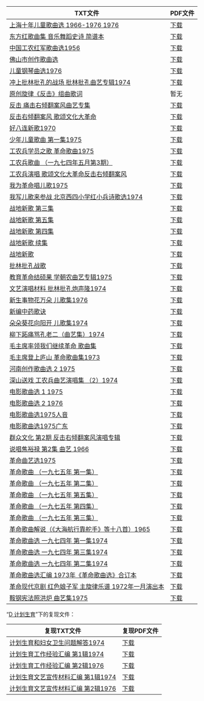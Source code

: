 | TXT文件 | PDF文件 |
| ------- | ------- |
| [上海十年儿童歌曲选  1966-1976 1976](%E4%B8%8A%E6%B5%B7%E5%8D%81%E5%B9%B4%E5%84%BF%E7%AB%A5%E6%AD%8C%E6%9B%B2%E9%80%89%20%201966-1976%201976.txt) | [下载](%E4%B8%8A%E6%B5%B7%E5%8D%81%E5%B9%B4%E5%84%BF%E7%AB%A5%E6%AD%8C%E6%9B%B2%E9%80%89%20%201966-1976%201976.pdf) |
| [东方红歌曲集 音乐舞蹈史诗 简谱本](%E4%B8%9C%E6%96%B9%E7%BA%A2%E6%AD%8C%E6%9B%B2%E9%9B%86%20%E9%9F%B3%E4%B9%90%E8%88%9E%E8%B9%88%E5%8F%B2%E8%AF%97%20%E7%AE%80%E8%B0%B1%E6%9C%AC.txt) | [下载](%E4%B8%9C%E6%96%B9%E7%BA%A2%E6%AD%8C%E6%9B%B2%E9%9B%86%20%E9%9F%B3%E4%B9%90%E8%88%9E%E8%B9%88%E5%8F%B2%E8%AF%97%20%E7%AE%80%E8%B0%B1%E6%9C%AC.pdf) |
| [中国工农红军歌曲选1956](%E4%B8%AD%E5%9B%BD%E5%B7%A5%E5%86%9C%E7%BA%A2%E5%86%9B%E6%AD%8C%E6%9B%B2%E9%80%891956.txt) | [下载](%E4%B8%AD%E5%9B%BD%E5%B7%A5%E5%86%9C%E7%BA%A2%E5%86%9B%E6%AD%8C%E6%9B%B2%E9%80%891956.pdf) |
| [佛山市创作歌曲选](%E4%BD%9B%E5%B1%B1%E5%B8%82%E5%88%9B%E4%BD%9C%E6%AD%8C%E6%9B%B2%E9%80%89.txt) | [下载](%E4%BD%9B%E5%B1%B1%E5%B8%82%E5%88%9B%E4%BD%9C%E6%AD%8C%E6%9B%B2%E9%80%89.pdf) |
| [儿童钢琴曲选1976](%E5%84%BF%E7%AB%A5%E9%92%A2%E7%90%B4%E6%9B%B2%E9%80%891976.txt) | [下载](%E5%84%BF%E7%AB%A5%E9%92%A2%E7%90%B4%E6%9B%B2%E9%80%891976.pdf) |
| [冲上批林批孔的战场 批林批孔曲艺专辑1974](%E5%86%B2%E4%B8%8A%E6%89%B9%E6%9E%97%E6%89%B9%E5%AD%94%E7%9A%84%E6%88%98%E5%9C%BA%20%E6%89%B9%E6%9E%97%E6%89%B9%E5%AD%94%E6%9B%B2%E8%89%BA%E4%B8%93%E8%BE%911974.txt) | [下载](%E5%86%B2%E4%B8%8A%E6%89%B9%E6%9E%97%E6%89%B9%E5%AD%94%E7%9A%84%E6%88%98%E5%9C%BA%20%E6%89%B9%E6%9E%97%E6%89%B9%E5%AD%94%E6%9B%B2%E8%89%BA%E4%B8%93%E8%BE%911974.pdf) |
| [原创旋律《反击》组曲歌词](%E5%8E%9F%E5%88%9B%E6%97%8B%E5%BE%8B%E3%80%8A%E5%8F%8D%E5%87%BB%E3%80%8B%E7%BB%84%E6%9B%B2%E6%AD%8C%E8%AF%8D.txt) | 暂无 |
| [反击 痛击右倾翻案风曲艺专集](%E5%8F%8D%E5%87%BB%20%E7%97%9B%E5%87%BB%E5%8F%B3%E5%80%BE%E7%BF%BB%E6%A1%88%E9%A3%8E%E6%9B%B2%E8%89%BA%E4%B8%93%E9%9B%86.txt) | [下载](%E5%8F%8D%E5%87%BB%20%E7%97%9B%E5%87%BB%E5%8F%B3%E5%80%BE%E7%BF%BB%E6%A1%88%E9%A3%8E%E6%9B%B2%E8%89%BA%E4%B8%93%E9%9B%86.pdf) |
| [反击右倾翻案风 歌颂文化大革命](%E5%8F%8D%E5%87%BB%E5%8F%B3%E5%80%BE%E7%BF%BB%E6%A1%88%E9%A3%8E%20%E6%AD%8C%E9%A2%82%E6%96%87%E5%8C%96%E5%A4%A7%E9%9D%A9%E5%91%BD.txt) | [下载](%E5%8F%8D%E5%87%BB%E5%8F%B3%E5%80%BE%E7%BF%BB%E6%A1%88%E9%A3%8E%20%E6%AD%8C%E9%A2%82%E6%96%87%E5%8C%96%E5%A4%A7%E9%9D%A9%E5%91%BD.pdf) |
| [好八连新歌1970](%E5%A5%BD%E5%85%AB%E8%BF%9E%E6%96%B0%E6%AD%8C1970.txt) | [下载](%E5%A5%BD%E5%85%AB%E8%BF%9E%E6%96%B0%E6%AD%8C1970.pdf) |
| [少年儿童歌曲  第一集1975](%E5%B0%91%E5%B9%B4%E5%84%BF%E7%AB%A5%E6%AD%8C%E6%9B%B2%20%20%E7%AC%AC%E4%B8%80%E9%9B%861975.txt) | [下载](%E5%B0%91%E5%B9%B4%E5%84%BF%E7%AB%A5%E6%AD%8C%E6%9B%B2%20%20%E7%AC%AC%E4%B8%80%E9%9B%861975.pdf) |
| [工农兵学员之歌  革命歌曲1975](%E5%B7%A5%E5%86%9C%E5%85%B5%E5%AD%A6%E5%91%98%E4%B9%8B%E6%AD%8C%20%20%E9%9D%A9%E5%91%BD%E6%AD%8C%E6%9B%B21975.txt) | [下载](%E5%B7%A5%E5%86%9C%E5%85%B5%E5%AD%A6%E5%91%98%E4%B9%8B%E6%AD%8C%20%20%E9%9D%A9%E5%91%BD%E6%AD%8C%E6%9B%B21975.pdf) |
| [工农兵歌曲  （一九七四年五月第3期）](%E5%B7%A5%E5%86%9C%E5%85%B5%E6%AD%8C%E6%9B%B2%20%20%EF%BC%88%E4%B8%80%E4%B9%9D%E4%B8%83%E5%9B%9B%E5%B9%B4%E4%BA%94%E6%9C%88%E7%AC%AC3%E6%9C%9F%EF%BC%89.txt) | [下载](%E5%B7%A5%E5%86%9C%E5%85%B5%E6%AD%8C%E6%9B%B2%20%20%EF%BC%88%E4%B8%80%E4%B9%9D%E4%B8%83%E5%9B%9B%E5%B9%B4%E4%BA%94%E6%9C%88%E7%AC%AC3%E6%9C%9F%EF%BC%89.pdf) |
| [工农兵演唱 歌颂文化大革命反击右倾翻案风](%E5%B7%A5%E5%86%9C%E5%85%B5%E6%BC%94%E5%94%B1%20%E6%AD%8C%E9%A2%82%E6%96%87%E5%8C%96%E5%A4%A7%E9%9D%A9%E5%91%BD%E5%8F%8D%E5%87%BB%E5%8F%B3%E5%80%BE%E7%BF%BB%E6%A1%88%E9%A3%8E.txt) | [下载](%E5%B7%A5%E5%86%9C%E5%85%B5%E6%BC%94%E5%94%B1%20%E6%AD%8C%E9%A2%82%E6%96%87%E5%8C%96%E5%A4%A7%E9%9D%A9%E5%91%BD%E5%8F%8D%E5%87%BB%E5%8F%B3%E5%80%BE%E7%BF%BB%E6%A1%88%E9%A3%8E.pdf) |
| [我为革命唱儿歌1975](%E6%88%91%E4%B8%BA%E9%9D%A9%E5%91%BD%E5%94%B1%E5%84%BF%E6%AD%8C1975.txt) | [下载](%E6%88%91%E4%B8%BA%E9%9D%A9%E5%91%BD%E5%94%B1%E5%84%BF%E6%AD%8C1975.pdf) |
| [我写儿歌来参战  北京西四小学红小兵诗歌选1974](%E6%88%91%E5%86%99%E5%84%BF%E6%AD%8C%E6%9D%A5%E5%8F%82%E6%88%98%20%20%E5%8C%97%E4%BA%AC%E8%A5%BF%E5%9B%9B%E5%B0%8F%E5%AD%A6%E7%BA%A2%E5%B0%8F%E5%85%B5%E8%AF%97%E6%AD%8C%E9%80%891974.txt) | [下载](%E6%88%91%E5%86%99%E5%84%BF%E6%AD%8C%E6%9D%A5%E5%8F%82%E6%88%98%20%20%E5%8C%97%E4%BA%AC%E8%A5%BF%E5%9B%9B%E5%B0%8F%E5%AD%A6%E7%BA%A2%E5%B0%8F%E5%85%B5%E8%AF%97%E6%AD%8C%E9%80%891974.pdf) |
| [战地新歌 第三集](%E6%88%98%E5%9C%B0%E6%96%B0%E6%AD%8C%20%E7%AC%AC%E4%B8%89%E9%9B%86.txt) | [下载](%E6%88%98%E5%9C%B0%E6%96%B0%E6%AD%8C%20%E7%AC%AC%E4%B8%89%E9%9B%86.pdf) |
| [战地新歌 第五集](%E6%88%98%E5%9C%B0%E6%96%B0%E6%AD%8C%20%E7%AC%AC%E4%BA%94%E9%9B%86.txt) | [下载](%E6%88%98%E5%9C%B0%E6%96%B0%E6%AD%8C%20%E7%AC%AC%E4%BA%94%E9%9B%86.pdf) |
| [战地新歌 第四集](%E6%88%98%E5%9C%B0%E6%96%B0%E6%AD%8C%20%E7%AC%AC%E5%9B%9B%E9%9B%86.txt) | [下载](%E6%88%98%E5%9C%B0%E6%96%B0%E6%AD%8C%20%E7%AC%AC%E5%9B%9B%E9%9B%86.pdf) |
| [战地新歌 续集](%E6%88%98%E5%9C%B0%E6%96%B0%E6%AD%8C%20%E7%BB%AD%E9%9B%86.txt) | [下载](%E6%88%98%E5%9C%B0%E6%96%B0%E6%AD%8C%20%E7%BB%AD%E9%9B%86.pdf) |
| [战地新歌](%E6%88%98%E5%9C%B0%E6%96%B0%E6%AD%8C.txt) | [下载](%E6%88%98%E5%9C%B0%E6%96%B0%E6%AD%8C.pdf) |
| [批林批孔战歌](%E6%89%B9%E6%9E%97%E6%89%B9%E5%AD%94%E6%88%98%E6%AD%8C.txt) | [下载](%E6%89%B9%E6%9E%97%E6%89%B9%E5%AD%94%E6%88%98%E6%AD%8C.pdf) |
| [教育革命结硕果 学朝农曲艺专辑1975](%E6%95%99%E8%82%B2%E9%9D%A9%E5%91%BD%E7%BB%93%E7%A1%95%E6%9E%9C%20%E5%AD%A6%E6%9C%9D%E5%86%9C%E6%9B%B2%E8%89%BA%E4%B8%93%E8%BE%911975.txt) | [下载](%E6%95%99%E8%82%B2%E9%9D%A9%E5%91%BD%E7%BB%93%E7%A1%95%E6%9E%9C%20%E5%AD%A6%E6%9C%9D%E5%86%9C%E6%9B%B2%E8%89%BA%E4%B8%93%E8%BE%911975.pdf) |
| [文艺演唱材料  批林批孔炮声隆1974](%E6%96%87%E8%89%BA%E6%BC%94%E5%94%B1%E6%9D%90%E6%96%99%20%20%E6%89%B9%E6%9E%97%E6%89%B9%E5%AD%94%E7%82%AE%E5%A3%B0%E9%9A%861974.txt) | [下载](%E6%96%87%E8%89%BA%E6%BC%94%E5%94%B1%E6%9D%90%E6%96%99%20%20%E6%89%B9%E6%9E%97%E6%89%B9%E5%AD%94%E7%82%AE%E5%A3%B0%E9%9A%861974.pdf) |
| [新生事物花万朵  儿歌集1976](%E6%96%B0%E7%94%9F%E4%BA%8B%E7%89%A9%E8%8A%B1%E4%B8%87%E6%9C%B5%20%20%E5%84%BF%E6%AD%8C%E9%9B%861976.txt) | [下载](%E6%96%B0%E7%94%9F%E4%BA%8B%E7%89%A9%E8%8A%B1%E4%B8%87%E6%9C%B5%20%20%E5%84%BF%E6%AD%8C%E9%9B%861976.pdf) |
| [新编中药歌诀](%E6%96%B0%E7%BC%96%E4%B8%AD%E8%8D%AF%E6%AD%8C%E8%AF%80.txt) | [下载](%E6%96%B0%E7%BC%96%E4%B8%AD%E8%8D%AF%E6%AD%8C%E8%AF%80.pdf) |
| [朵朵葵花向阳开 儿歌集1974](%E6%9C%B5%E6%9C%B5%E8%91%B5%E8%8A%B1%E5%90%91%E9%98%B3%E5%BC%80%20%E5%84%BF%E6%AD%8C%E9%9B%861974.txt) | [下载](%E6%9C%B5%E6%9C%B5%E8%91%B5%E8%8A%B1%E5%90%91%E9%98%B3%E5%BC%80%20%E5%84%BF%E6%AD%8C%E9%9B%861974.pdf) |
| [柳下跖痛骂孔老二（曲艺集）1974](%E6%9F%B3%E4%B8%8B%E8%B7%96%E7%97%9B%E9%AA%82%E5%AD%94%E8%80%81%E4%BA%8C%EF%BC%88%E6%9B%B2%E8%89%BA%E9%9B%86%EF%BC%891974.txt) | [下载](%E6%9F%B3%E4%B8%8B%E8%B7%96%E7%97%9B%E9%AA%82%E5%AD%94%E8%80%81%E4%BA%8C%EF%BC%88%E6%9B%B2%E8%89%BA%E9%9B%86%EF%BC%891974.pdf) |
| [毛主席率领我们继续革命  歌曲集](%E6%AF%9B%E4%B8%BB%E5%B8%AD%E7%8E%87%E9%A2%86%E6%88%91%E4%BB%AC%E7%BB%A7%E7%BB%AD%E9%9D%A9%E5%91%BD%20%20%E6%AD%8C%E6%9B%B2%E9%9B%86.txt) | [下载](%E6%AF%9B%E4%B8%BB%E5%B8%AD%E7%8E%87%E9%A2%86%E6%88%91%E4%BB%AC%E7%BB%A7%E7%BB%AD%E9%9D%A9%E5%91%BD%20%20%E6%AD%8C%E6%9B%B2%E9%9B%86.pdf) |
| [毛主席登上庐山 革命歌曲集1973](%E6%AF%9B%E4%B8%BB%E5%B8%AD%E7%99%BB%E4%B8%8A%E5%BA%90%E5%B1%B1%20%E9%9D%A9%E5%91%BD%E6%AD%8C%E6%9B%B2%E9%9B%861973.txt) | [下载](%E6%AF%9B%E4%B8%BB%E5%B8%AD%E7%99%BB%E4%B8%8A%E5%BA%90%E5%B1%B1%20%E9%9D%A9%E5%91%BD%E6%AD%8C%E6%9B%B2%E9%9B%861973.pdf) |
| [河南创作歌曲选  2 1975](%E6%B2%B3%E5%8D%97%E5%88%9B%E4%BD%9C%E6%AD%8C%E6%9B%B2%E9%80%89%20%202%201975.txt) | [下载](%E6%B2%B3%E5%8D%97%E5%88%9B%E4%BD%9C%E6%AD%8C%E6%9B%B2%E9%80%89%20%202%201975.pdf) |
| [深山送戏 工农兵曲艺演唱集 （2）1974](%E6%B7%B1%E5%B1%B1%E9%80%81%E6%88%8F%20%E5%B7%A5%E5%86%9C%E5%85%B5%E6%9B%B2%E8%89%BA%E6%BC%94%E5%94%B1%E9%9B%86%20%EF%BC%882%EF%BC%891974.txt) | [下载](%E6%B7%B1%E5%B1%B1%E9%80%81%E6%88%8F%20%E5%B7%A5%E5%86%9C%E5%85%B5%E6%9B%B2%E8%89%BA%E6%BC%94%E5%94%B1%E9%9B%86%20%EF%BC%882%EF%BC%891974.pdf) |
| [电影歌曲选 1 1975](%E7%94%B5%E5%BD%B1%E6%AD%8C%E6%9B%B2%E9%80%89%201%201975.txt) | [下载](%E7%94%B5%E5%BD%B1%E6%AD%8C%E6%9B%B2%E9%80%89%201%201975.pdf) |
| [电影歌曲选 2 1976](%E7%94%B5%E5%BD%B1%E6%AD%8C%E6%9B%B2%E9%80%89%202%201976.txt) | [下载](%E7%94%B5%E5%BD%B1%E6%AD%8C%E6%9B%B2%E9%80%89%202%201976.pdf) |
| [电影歌曲选1975人音](%E7%94%B5%E5%BD%B1%E6%AD%8C%E6%9B%B2%E9%80%891975%E4%BA%BA%E9%9F%B3.txt) | [下载](%E7%94%B5%E5%BD%B1%E6%AD%8C%E6%9B%B2%E9%80%891975%E4%BA%BA%E9%9F%B3.pdf) |
| [电影歌曲选1975广东](%E7%94%B5%E5%BD%B1%E6%AD%8C%E6%9B%B2%E9%80%891975%E5%B9%BF%E4%B8%9C.txt) | [下载](%E7%94%B5%E5%BD%B1%E6%AD%8C%E6%9B%B2%E9%80%891975%E5%B9%BF%E4%B8%9C.pdf) |
| [群众文化 第2期 反击右倾翻案风演唱专辑](%E7%BE%A4%E4%BC%97%E6%96%87%E5%8C%96%20%E7%AC%AC2%E6%9C%9F%20%E5%8F%8D%E5%87%BB%E5%8F%B3%E5%80%BE%E7%BF%BB%E6%A1%88%E9%A3%8E%E6%BC%94%E5%94%B1%E4%B8%93%E8%BE%91.txt) | [下载](%E7%BE%A4%E4%BC%97%E6%96%87%E5%8C%96%20%E7%AC%AC2%E6%9C%9F%20%E5%8F%8D%E5%87%BB%E5%8F%B3%E5%80%BE%E7%BF%BB%E6%A1%88%E9%A3%8E%E6%BC%94%E5%94%B1%E4%B8%93%E8%BE%91.pdf) |
| [说唱焦裕禄 第2集 曲艺 1966](%E8%AF%B4%E5%94%B1%E7%84%A6%E8%A3%95%E7%A6%84%20%E7%AC%AC2%E9%9B%86%20%E6%9B%B2%E8%89%BA%201966.txt) | [下载](%E8%AF%B4%E5%94%B1%E7%84%A6%E8%A3%95%E7%A6%84%20%E7%AC%AC2%E9%9B%86%20%E6%9B%B2%E8%89%BA%201966.pdf) |
| [革命曲艺选1975](%E9%9D%A9%E5%91%BD%E6%9B%B2%E8%89%BA%E9%80%891975.txt) | [下载](%E9%9D%A9%E5%91%BD%E6%9B%B2%E8%89%BA%E9%80%891975.pdf) |
| [革命歌曲  （一九七五年  第一集）](%E9%9D%A9%E5%91%BD%E6%AD%8C%E6%9B%B2%20%20%EF%BC%88%E4%B8%80%E4%B9%9D%E4%B8%83%E4%BA%94%E5%B9%B4%20%20%E7%AC%AC%E4%B8%80%E9%9B%86%EF%BC%89.txt) | [下载](%E9%9D%A9%E5%91%BD%E6%AD%8C%E6%9B%B2%20%20%EF%BC%88%E4%B8%80%E4%B9%9D%E4%B8%83%E4%BA%94%E5%B9%B4%20%20%E7%AC%AC%E4%B8%80%E9%9B%86%EF%BC%89.pdf) |
| [革命歌曲  （一九七五年  第二集）](%E9%9D%A9%E5%91%BD%E6%AD%8C%E6%9B%B2%20%20%EF%BC%88%E4%B8%80%E4%B9%9D%E4%B8%83%E4%BA%94%E5%B9%B4%20%20%E7%AC%AC%E4%BA%8C%E9%9B%86%EF%BC%89.txt) | [下载](%E9%9D%A9%E5%91%BD%E6%AD%8C%E6%9B%B2%20%20%EF%BC%88%E4%B8%80%E4%B9%9D%E4%B8%83%E4%BA%94%E5%B9%B4%20%20%E7%AC%AC%E4%BA%8C%E9%9B%86%EF%BC%89.pdf) |
| [革命歌曲  （一九七五年  第五集）](%E9%9D%A9%E5%91%BD%E6%AD%8C%E6%9B%B2%20%20%EF%BC%88%E4%B8%80%E4%B9%9D%E4%B8%83%E4%BA%94%E5%B9%B4%20%20%E7%AC%AC%E4%BA%94%E9%9B%86%EF%BC%89.txt) | [下载](%E9%9D%A9%E5%91%BD%E6%AD%8C%E6%9B%B2%20%20%EF%BC%88%E4%B8%80%E4%B9%9D%E4%B8%83%E4%BA%94%E5%B9%B4%20%20%E7%AC%AC%E4%BA%94%E9%9B%86%EF%BC%89.pdf) |
| [革命歌曲  （一九七五年  第四集）](%E9%9D%A9%E5%91%BD%E6%AD%8C%E6%9B%B2%20%20%EF%BC%88%E4%B8%80%E4%B9%9D%E4%B8%83%E4%BA%94%E5%B9%B4%20%20%E7%AC%AC%E5%9B%9B%E9%9B%86%EF%BC%89.txt) | [下载](%E9%9D%A9%E5%91%BD%E6%AD%8C%E6%9B%B2%20%20%EF%BC%88%E4%B8%80%E4%B9%9D%E4%B8%83%E4%BA%94%E5%B9%B4%20%20%E7%AC%AC%E5%9B%9B%E9%9B%86%EF%BC%89.pdf) |
| [革命歌曲 （一九七五年 第三集）](%E9%9D%A9%E5%91%BD%E6%AD%8C%E6%9B%B2%20%EF%BC%88%E4%B8%80%E4%B9%9D%E4%B8%83%E4%BA%94%E5%B9%B4%20%E7%AC%AC%E4%B8%89%E9%9B%86%EF%BC%89.txt) | [下载](%E9%9D%A9%E5%91%BD%E6%AD%8C%E6%9B%B2%20%EF%BC%88%E4%B8%80%E4%B9%9D%E4%B8%83%E4%BA%94%E5%B9%B4%20%E7%AC%AC%E4%B8%89%E9%9B%86%EF%BC%89.pdf) |
| [革命歌曲解说（《大海航行靠舵手》等十八首）1965](%E9%9D%A9%E5%91%BD%E6%AD%8C%E6%9B%B2%E8%A7%A3%E8%AF%B4%EF%BC%88%E3%80%8A%E5%A4%A7%E6%B5%B7%E8%88%AA%E8%A1%8C%E9%9D%A0%E8%88%B5%E6%89%8B%E3%80%8B%E7%AD%89%E5%8D%81%E5%85%AB%E9%A6%96%EF%BC%891965.txt) | [下载](%E9%9D%A9%E5%91%BD%E6%AD%8C%E6%9B%B2%E8%A7%A3%E8%AF%B4%EF%BC%88%E3%80%8A%E5%A4%A7%E6%B5%B7%E8%88%AA%E8%A1%8C%E9%9D%A0%E8%88%B5%E6%89%8B%E3%80%8B%E7%AD%89%E5%8D%81%E5%85%AB%E9%A6%96%EF%BC%891965.pdf) |
| [革命歌曲选  一九七四年  第一集1974](%E9%9D%A9%E5%91%BD%E6%AD%8C%E6%9B%B2%E9%80%89%20%20%E4%B8%80%E4%B9%9D%E4%B8%83%E5%9B%9B%E5%B9%B4%20%20%E7%AC%AC%E4%B8%80%E9%9B%861974.txt) | [下载](%E9%9D%A9%E5%91%BD%E6%AD%8C%E6%9B%B2%E9%80%89%20%20%E4%B8%80%E4%B9%9D%E4%B8%83%E5%9B%9B%E5%B9%B4%20%20%E7%AC%AC%E4%B8%80%E9%9B%861974.pdf) |
| [革命歌曲选  一九七四年  第三集1974](%E9%9D%A9%E5%91%BD%E6%AD%8C%E6%9B%B2%E9%80%89%20%20%E4%B8%80%E4%B9%9D%E4%B8%83%E5%9B%9B%E5%B9%B4%20%20%E7%AC%AC%E4%B8%89%E9%9B%861974.txt) | [下载](%E9%9D%A9%E5%91%BD%E6%AD%8C%E6%9B%B2%E9%80%89%20%20%E4%B8%80%E4%B9%9D%E4%B8%83%E5%9B%9B%E5%B9%B4%20%20%E7%AC%AC%E4%B8%89%E9%9B%861974.pdf) |
| [革命歌曲选  一九七四年  第二集1974](%E9%9D%A9%E5%91%BD%E6%AD%8C%E6%9B%B2%E9%80%89%20%20%E4%B8%80%E4%B9%9D%E4%B8%83%E5%9B%9B%E5%B9%B4%20%20%E7%AC%AC%E4%BA%8C%E9%9B%861974.txt) | [下载](%E9%9D%A9%E5%91%BD%E6%AD%8C%E6%9B%B2%E9%80%89%20%20%E4%B8%80%E4%B9%9D%E4%B8%83%E5%9B%9B%E5%B9%B4%20%20%E7%AC%AC%E4%BA%8C%E9%9B%861974.pdf) |
| [革命歌曲选汇编 1973年《革命歌曲选》合订本](%E9%9D%A9%E5%91%BD%E6%AD%8C%E6%9B%B2%E9%80%89%E6%B1%87%E7%BC%96%201973%E5%B9%B4%E3%80%8A%E9%9D%A9%E5%91%BD%E6%AD%8C%E6%9B%B2%E9%80%89%E3%80%8B%E5%90%88%E8%AE%A2%E6%9C%AC.txt) | [下载](%E9%9D%A9%E5%91%BD%E6%AD%8C%E6%9B%B2%E9%80%89%E6%B1%87%E7%BC%96%201973%E5%B9%B4%E3%80%8A%E9%9D%A9%E5%91%BD%E6%AD%8C%E6%9B%B2%E9%80%89%E3%80%8B%E5%90%88%E8%AE%A2%E6%9C%AC.pdf) |
| [革命现代京剧 红色娘子军 主旋律乐谱 1972年一月演出本](%E9%9D%A9%E5%91%BD%E7%8E%B0%E4%BB%A3%E4%BA%AC%E5%89%A7%20%E7%BA%A2%E8%89%B2%E5%A8%98%E5%AD%90%E5%86%9B%20%E4%B8%BB%E6%97%8B%E5%BE%8B%E4%B9%90%E8%B0%B1%201972%E5%B9%B4%E4%B8%80%E6%9C%88%E6%BC%94%E5%87%BA%E6%9C%AC.txt) | [下载](%E9%9D%A9%E5%91%BD%E7%8E%B0%E4%BB%A3%E4%BA%AC%E5%89%A7%20%E7%BA%A2%E8%89%B2%E5%A8%98%E5%AD%90%E5%86%9B%20%E4%B8%BB%E6%97%8B%E5%BE%8B%E4%B9%90%E8%B0%B1%201972%E5%B9%B4%E4%B8%80%E6%9C%88%E6%BC%94%E5%87%BA%E6%9C%AC.pdf) |
| [鞍钢宪法照洪炉 曲艺集1975](%E9%9E%8D%E9%92%A2%E5%AE%AA%E6%B3%95%E7%85%A7%E6%B4%AA%E7%82%89%20%E6%9B%B2%E8%89%BA%E9%9B%861975.txt) | [下载](%E9%9E%8D%E9%92%A2%E5%AE%AA%E6%B3%95%E7%85%A7%E6%B4%AA%E7%82%89%20%E6%9B%B2%E8%89%BA%E9%9B%861975.pdf) |

“[D 计划生育](../D%20%E8%AE%A1%E5%88%92%E7%94%9F%E8%82%B2)”下的复现文件：

| 复现TXT文件 | 复现PDF文件 |
| ------- | ------- |
| [计划生育和妇女卫生问题解答1974](../D%20%E8%AE%A1%E5%88%92%E7%94%9F%E8%82%B2/%E8%AE%A1%E5%88%92%E7%94%9F%E8%82%B2%E5%92%8C%E5%A6%87%E5%A5%B3%E5%8D%AB%E7%94%9F%E9%97%AE%E9%A2%98%E8%A7%A3%E7%AD%941974.txt) | [下载](../D%20%E8%AE%A1%E5%88%92%E7%94%9F%E8%82%B2/%E8%AE%A1%E5%88%92%E7%94%9F%E8%82%B2%E5%92%8C%E5%A6%87%E5%A5%B3%E5%8D%AB%E7%94%9F%E9%97%AE%E9%A2%98%E8%A7%A3%E7%AD%941974.pdf) |
| [计划生育工作经验汇编 第1辑1974](../D%20%E8%AE%A1%E5%88%92%E7%94%9F%E8%82%B2/%E8%AE%A1%E5%88%92%E7%94%9F%E8%82%B2%E5%B7%A5%E4%BD%9C%E7%BB%8F%E9%AA%8C%E6%B1%87%E7%BC%96%20%E7%AC%AC1%E8%BE%911974.txt) | [下载](../D%20%E8%AE%A1%E5%88%92%E7%94%9F%E8%82%B2/%E8%AE%A1%E5%88%92%E7%94%9F%E8%82%B2%E5%B7%A5%E4%BD%9C%E7%BB%8F%E9%AA%8C%E6%B1%87%E7%BC%96%20%E7%AC%AC1%E8%BE%911974.pdf) |
| [计划生育工作经验汇编 第2辑1976](../D%20%E8%AE%A1%E5%88%92%E7%94%9F%E8%82%B2/%E8%AE%A1%E5%88%92%E7%94%9F%E8%82%B2%E5%B7%A5%E4%BD%9C%E7%BB%8F%E9%AA%8C%E6%B1%87%E7%BC%96%20%E7%AC%AC2%E8%BE%911976.txt) | [下载](../D%20%E8%AE%A1%E5%88%92%E7%94%9F%E8%82%B2/%E8%AE%A1%E5%88%92%E7%94%9F%E8%82%B2%E5%B7%A5%E4%BD%9C%E7%BB%8F%E9%AA%8C%E6%B1%87%E7%BC%96%20%E7%AC%AC2%E8%BE%911976.pdf) |
| [计划生育文艺宣传材料汇编 第1辑1974](../D%20%E8%AE%A1%E5%88%92%E7%94%9F%E8%82%B2/%E8%AE%A1%E5%88%92%E7%94%9F%E8%82%B2%E6%96%87%E8%89%BA%E5%AE%A3%E4%BC%A0%E6%9D%90%E6%96%99%E6%B1%87%E7%BC%96%20%E7%AC%AC1%E8%BE%911974.txt) | [下载](../D%20%E8%AE%A1%E5%88%92%E7%94%9F%E8%82%B2/%E8%AE%A1%E5%88%92%E7%94%9F%E8%82%B2%E6%96%87%E8%89%BA%E5%AE%A3%E4%BC%A0%E6%9D%90%E6%96%99%E6%B1%87%E7%BC%96%20%E7%AC%AC1%E8%BE%911974.pdf) |
| [计划生育文艺宣传材料汇编 第2辑1976](../D%20%E8%AE%A1%E5%88%92%E7%94%9F%E8%82%B2/%E8%AE%A1%E5%88%92%E7%94%9F%E8%82%B2%E6%96%87%E8%89%BA%E5%AE%A3%E4%BC%A0%E6%9D%90%E6%96%99%E6%B1%87%E7%BC%96%20%E7%AC%AC2%E8%BE%911976.txt) | [下载](../D%20%E8%AE%A1%E5%88%92%E7%94%9F%E8%82%B2/%E8%AE%A1%E5%88%92%E7%94%9F%E8%82%B2%E6%96%87%E8%89%BA%E5%AE%A3%E4%BC%A0%E6%9D%90%E6%96%99%E6%B1%87%E7%BC%96%20%E7%AC%AC2%E8%BE%911976.pdf) |
